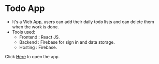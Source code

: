 # Todo App

* It's a Web App, users can add their daily todo lists and can delete them when the work is done.
* Tools used:
    * Frontend : React JS.
    * Backend : Firebase for sign in and data storage.
    * Hosting : Firebase. 

Click [Here](http://todo-app-f520b.web.app/) to open the app.
